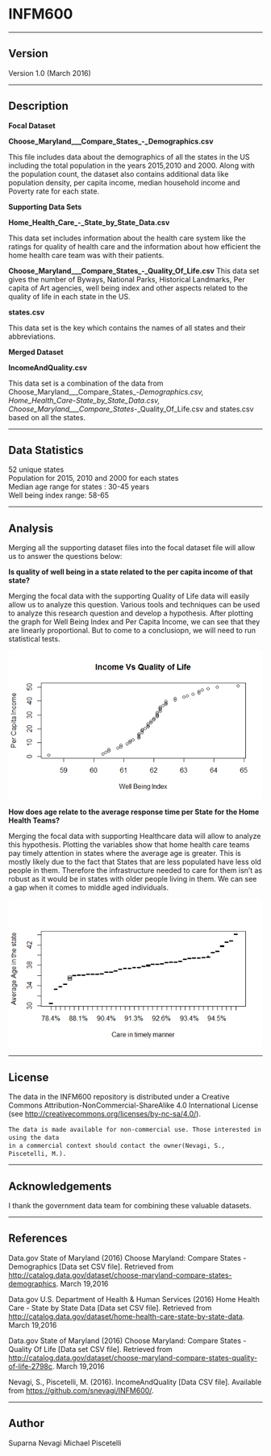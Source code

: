 # INFM600 
-------
Version
-------

Version 1.0 (March 2016)

-----------
Description
-----------

**Focal Dataset**

**Choose_Maryland___Compare_States_-_Demographics.csv**

This file includes data about the demographics of all the states in the US including the total population in the years 2015,2010 and 2000. Along with the population count, the dataset also contains additional data like population density, per capita income, median household income and Poverty rate for each state.

**Supporting Data Sets**

**Home_Health_Care_-_State_by_State_Data.csv**

This data set includes information about the health care system like the ratings for quality of health care and the information about how efficient the home health care team was with their patients.


**Choose_Maryland___Compare_States_-_Quality_Of_Life.csv**
This data set gives the number of Byways, National Parks, Historical Landmarks, Per capita of Art agencies, well being index and other aspects related to the quality of life in each state in the US.


**states.csv**

This data set is the key which contains the names of all states and their abbreviations.

**Merged Dataset**

**IncomeAndQuality.csv**

This data set is a combination of the data from Choose_Maryland___Compare_States_-_Demographics.csv, Home_Health_Care_-_State_by_State_Data.csv, Choose_Maryland___Compare_States_-_Quality_Of_Life.csv and states.csv based on all the states.

---------------
Data Statistics
---------------
52 unique states
</br>Population for 2015, 2010 and 2000 for each states
</br>Median age range for states : 30-45 years
</br>Well being index range: 58-65

---------------
Analysis
---------------
Merging all the supporting dataset files into the focal dataset file will allow us to answer the questions below:

**Is quality of well being in a state related to the per capita income of that state?**

Merging the focal data with the supporting Quality of Life data will easily allow us to analyze this question. Various tools and techniques can be used to analyze this research question and develop a hypothesis. After plotting the graph for Well Being Index and Per Capita Income, we can see that they are linearly proportional. But to come to a conclusiopn, we will need to run statistical tests.

![alt tag](https://github.com/snevagi/INFM600/blob/master/Income_vs_QOL.png)

**How does age relate to the average response time per State for the Home Health Teams?**

Merging the focal data with supporting Healthcare data will allow to analyze this hypothesis. Plotting the variables show that home health care teams pay timely attention in states where the average age is greater. This is mostly likely due to the fact that States that are less populated have less old people in them. Therefore the infrastructure needed to care for them isn’t as robust as it would be in states with older people living in them. We can see a gap when it comes to middle aged individuals.

![alt tag](https://github.com/snevagi/INFM600/blob/master/Age_vs_care_in_timely_manner.png)

------- 
License
-------

The data in the INFM600 repository is distributed under a Creative Commons 
Attribution-NonCommercial-ShareAlike 4.0 International License (see 
http://creativecommons.org/licenses/by-nc-sa/4.0/).
   
	The data is made available for non-commercial use. Those interested in using the data 
   	in a commercial context should contact the owner(Nevagi, S., Piscetelli, M.).

----------------
Acknowledgements
----------------

   I thank the government data team for combining these valuable datasets.

----------
References
----------

Data.gov State of Maryland (2016) Choose Maryland: Compare States - Demographics [Data set CSV file]. Retrieved from http://catalog.data.gov/dataset/choose-maryland-compare-states-demographics. March 19,2016

Data.gov U.S. Department of Health & Human Services (2016) Home Health Care - State by State Data [Data set CSV file]. Retrieved from http://catalog.data.gov/dataset/home-health-care-state-by-state-data. March 19,2016

Data.gov State of Maryland (2016) Choose Maryland: Compare States - Quality Of Life [Data set CSV file]. Retrieved from http://catalog.data.gov/dataset/choose-maryland-compare-states-quality-of-life-2798c. March 19,2016

Nevagi, S., Piscetelli, M. (2016). IncomeAndQuality [Data CSV file]. Available from https://github.com/snevagi/INFM600/.

-------
Author
-------

Suparna Nevagi
Michael Piscetelli
